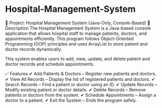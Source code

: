 # Hospital-Management-System

🚀 Project: Hospital Management System (Java-Only, Console-Based)
📌 Description
The Hospital Management System is a Java-based console application that allows hospital staff to manage patients, doctors, and appointments efficiently. This program follows Object-Oriented Programming (OOP) principles and uses ArrayList to store patient and doctor records dynamically.

This system enables users to add, view, update, and delete patient and doctor records and schedule appointments.

✅ Features
✔ Add Patients & Doctors – Register new patients and doctors.
✔ View All Records – Display the list of registered patients and doctors.
✔ Search Records – Find a patient or doctor using an ID.
✔ Update Records – Modify existing patient or doctor details.
✔ Delete Records – Remove patients or doctors from the system.
✔ Schedule Appointments – Assign a doctor to a patient.
✔ Exit the System – Ends the program safely.
